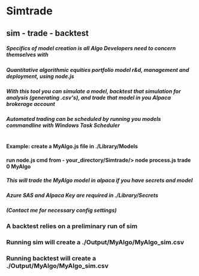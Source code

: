 # Simtrade
## sim - trade - backtest
##### Specifics of model creation is all Algo Developers need to concern themselves with
##### Quantitative algorithmic equities portfolio model r&d, management and deployment, using node.js
##### With this tool you can simulate a model, backtest that simulation for analysis (generating .csv's), and trade that model in you Alpaca brokerage account
##### Automated trading can be scheduled by running you models commandline with Windows Task Scheduler
#
#### Example: create a MyAlgo.js file in ./Library/Models
#### run node.js cmd from - your_directory/Simtrade/> node process.js trade 0 MyAlgo
##### This will trade the MyAlgo model in alpaca if you have secrets and model
##### Azure SAS and Alpaca Key are required in ./Library/Secrets
##### (Contact me for necessary config settings)
### A backtest relies on a preliminary run of sim
### Running sim will create a ./Output/MyAlgo/MyAlgo_sim.csv
### Running backtest will create a ./Output/MyAlgo/MyAlgo_sim.csv

